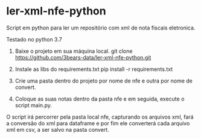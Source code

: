 # ler-xml-nfe-python
Script em python para ler um repositório com xml de nota fiscais eletronica.

Testado no python 3.7

1) Baixe o projeto em sua máquina local.
git clone https://github.com/3bears-data/ler-xml-nfe-python.git

2) Instale as libs do requirements.txt
pip install -r requirements.txt

3) Crie uma pasta dentro do projeto por nome de nfe e outra por nome de convert.

4) Coloque as suas notas dentro da pasta nfe e em seguida, execute o script main.py.

O script irá percorrer pela pasta local nfe, capturando os arquivos xml, fará a conversão do xml para dataframe e por fim ele converterá cada arquivo xml em csv, a ser salvo na pasta convert.
